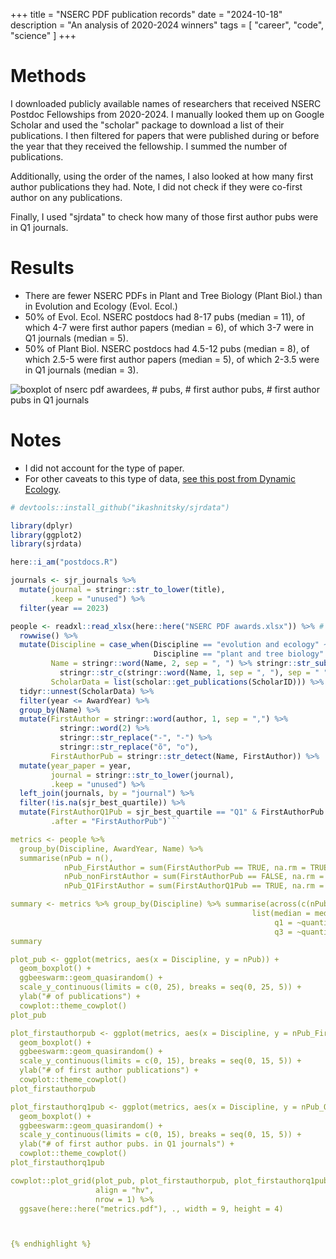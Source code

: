 +++
title = "NSERC PDF publication records"
date = "2024-10-18"
description = "An analysis of 2020-2024 winners"
tags = [
    "career",
    "code",
    "science"
]
+++

# Methods

I downloaded publicly available names of researchers that received NSERC Postdoc Fellowships from 2020-2024. I manually looked them up on Google Scholar and used the "scholar" package to download a list of their publications. I then filtered for papers that were published during or before the year that they received the fellowship. I summed the number of publications.

Additionally, using the order of the names, I also looked at how many first author publications they had. Note, I did not check if they were co-first author on any publications.

Finally, I used "sjrdata" to check how many of those first author pubs were in Q1 journals.

# Results

- There are fewer NSERC PDFs in Plant and Tree Biology (Plant Biol.) than in Evolution and Ecology (Evol. Ecol.)
- 50% of Evol. Ecol. NSERC postdocs had 8-17 pubs (median = 11), of which 4-7 were first author papers (median = 6), of which 3-7 were in Q1 journals (median = 5).
- 50% of Plant Biol. NSERC postdocs had 4.5-12 pubs (median = 8), of which 2.5-5 were first author papers (median = 5), of which 2-3.5 were in Q1 journals (median = 3).

![boxplot of nserc pdf awardees, # pubs, # first author pubs, # first author pubs in Q1 journals](/assets/2024-10-18-nserc-pdf.png)

# Notes

- I did not account for the type of paper.
- For other caveats to this type of data, [see this post from Dynamic Ecology](https://dynamicecology.wordpress.com/2024/05/02/how-many-papers-do-you-typically-need-to-receive-an-nserc-cgs-pgs-or-post-doctoral-fellowship-heres-the-data/).

```r
# devtools::install_github("ikashnitsky/sjrdata")

library(dplyr)
library(ggplot2)
library(sjrdata)

here::i_am("postdocs.R")

journals <- sjr_journals %>%
  mutate(journal = stringr::str_to_lower(title),
         .keep = "unused") %>%
  filter(year == 2023)

people <- readxl::read_xlsx(here::here("NSERC PDF awards.xlsx")) %>% # downloaded from NSERC website
  rowwise() %>%
  mutate(Discipline = case_when(Discipline == "evolution and ecology" ~ "Evol. Ecol.",
                                Discipline == "plant and tree biology" ~ "Plant Biol."),
         Name = stringr::word(Name, 2, sep = ", ") %>% stringr::str_sub(1, 1) %>%
           stringr::str_c(stringr::word(Name, 1, sep = ", "), sep = " "),
         ScholarData = list(scholar::get_publications(ScholarID))) %>%
  tidyr::unnest(ScholarData) %>%
  filter(year <= AwardYear) %>%
  group_by(Name) %>%
  mutate(FirstAuthor = stringr::word(author, 1, sep = ",") %>%
           stringr::word(2) %>%
           stringr::str_replace("‐", "-") %>%
           stringr::str_replace("õ", "o"),
         FirstAuthorPub = stringr::str_detect(Name, FirstAuthor)) %>%
  mutate(year_paper = year,
         journal = stringr::str_to_lower(journal),
         .keep = "unused") %>%
  left_join(journals, by = "journal") %>%
  filter(!is.na(sjr_best_quartile)) %>%
  mutate(FirstAuthorQ1Pub = sjr_best_quartile == "Q1" & FirstAuthorPub == TRUE,
         .after = "FirstAuthorPub")```

metrics <- people %>%
  group_by(Discipline, AwardYear, Name) %>%
  summarise(nPub = n(),
            nPub_FirstAuthor = sum(FirstAuthorPub == TRUE, na.rm = TRUE),
            nPub_nonFirstAuthor = sum(FirstAuthorPub == FALSE, na.rm = TRUE),
            nPub_Q1FirstAuthor = sum(FirstAuthorQ1Pub == TRUE, na.rm = TRUE))

summary <- metrics %>% group_by(Discipline) %>% summarise(across(c(nPub, nPub_FirstAuthor, nPub_Q1FirstAuthor),
                                                      list(median = median,
                                                           q1 = ~quantile(., prob = 0.25),
                                                           q3 = ~quantile(., prob = 0.75))))
summary

plot_pub <- ggplot(metrics, aes(x = Discipline, y = nPub)) +
  geom_boxplot() +
  ggbeeswarm::geom_quasirandom() +
  scale_y_continuous(limits = c(0, 25), breaks = seq(0, 25, 5)) +
  ylab("# of publications") +
  cowplot::theme_cowplot()
plot_pub

plot_firstauthorpub <- ggplot(metrics, aes(x = Discipline, y = nPub_FirstAuthor)) +
  geom_boxplot() +
  ggbeeswarm::geom_quasirandom() +
  scale_y_continuous(limits = c(0, 15), breaks = seq(0, 15, 5)) +
  ylab("# of first author publications") +
  cowplot::theme_cowplot()
plot_firstauthorpub

plot_firstauthorq1pub <- ggplot(metrics, aes(x = Discipline, y = nPub_Q1FirstAuthor)) +
  geom_boxplot() +
  ggbeeswarm::geom_quasirandom() +
  scale_y_continuous(limits = c(0, 15), breaks = seq(0, 15, 5)) +
  ylab("# of first author pubs. in Q1 journals") +
  cowplot::theme_cowplot()
plot_firstauthorq1pub

cowplot::plot_grid(plot_pub, plot_firstauthorpub, plot_firstauthorq1pub,
                   align = "hv",
                   nrow = 1) %>%
  ggsave(here::here("metrics.pdf"), ., width = 9, height = 4)



{% endhighlight %}
